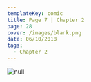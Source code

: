 ```yaml
---
templateKey: comic
title: Page 7 | Chapter 2
page: 28
cover: /images/blank.png
date: 06/10/2018
tags:
  - Chapter 2
---
```

![null](/images/0028geth.png)
